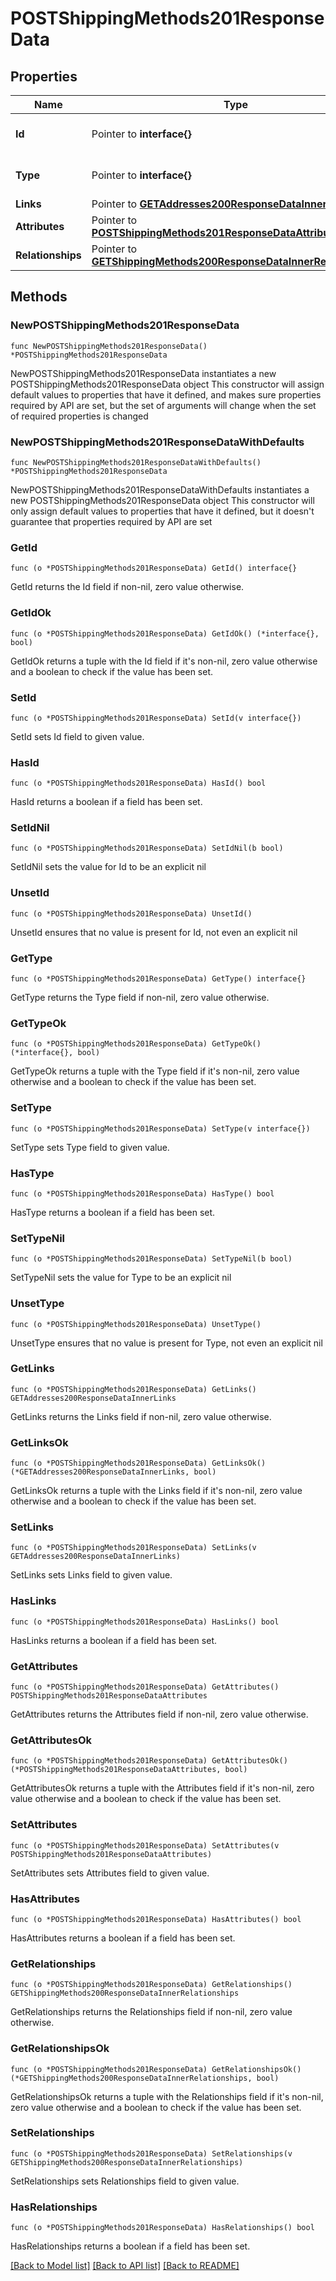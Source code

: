 # POSTShippingMethods201ResponseData

## Properties

Name | Type | Description | Notes
------------ | ------------- | ------------- | -------------
**Id** | Pointer to **interface{}** | The resource&#39;s id | [optional] 
**Type** | Pointer to **interface{}** | The resource&#39;s type | [optional] 
**Links** | Pointer to [**GETAddresses200ResponseDataInnerLinks**](GETAddresses200ResponseDataInnerLinks.md) |  | [optional] 
**Attributes** | Pointer to [**POSTShippingMethods201ResponseDataAttributes**](POSTShippingMethods201ResponseDataAttributes.md) |  | [optional] 
**Relationships** | Pointer to [**GETShippingMethods200ResponseDataInnerRelationships**](GETShippingMethods200ResponseDataInnerRelationships.md) |  | [optional] 

## Methods

### NewPOSTShippingMethods201ResponseData

`func NewPOSTShippingMethods201ResponseData() *POSTShippingMethods201ResponseData`

NewPOSTShippingMethods201ResponseData instantiates a new POSTShippingMethods201ResponseData object
This constructor will assign default values to properties that have it defined,
and makes sure properties required by API are set, but the set of arguments
will change when the set of required properties is changed

### NewPOSTShippingMethods201ResponseDataWithDefaults

`func NewPOSTShippingMethods201ResponseDataWithDefaults() *POSTShippingMethods201ResponseData`

NewPOSTShippingMethods201ResponseDataWithDefaults instantiates a new POSTShippingMethods201ResponseData object
This constructor will only assign default values to properties that have it defined,
but it doesn't guarantee that properties required by API are set

### GetId

`func (o *POSTShippingMethods201ResponseData) GetId() interface{}`

GetId returns the Id field if non-nil, zero value otherwise.

### GetIdOk

`func (o *POSTShippingMethods201ResponseData) GetIdOk() (*interface{}, bool)`

GetIdOk returns a tuple with the Id field if it's non-nil, zero value otherwise
and a boolean to check if the value has been set.

### SetId

`func (o *POSTShippingMethods201ResponseData) SetId(v interface{})`

SetId sets Id field to given value.

### HasId

`func (o *POSTShippingMethods201ResponseData) HasId() bool`

HasId returns a boolean if a field has been set.

### SetIdNil

`func (o *POSTShippingMethods201ResponseData) SetIdNil(b bool)`

 SetIdNil sets the value for Id to be an explicit nil

### UnsetId
`func (o *POSTShippingMethods201ResponseData) UnsetId()`

UnsetId ensures that no value is present for Id, not even an explicit nil
### GetType

`func (o *POSTShippingMethods201ResponseData) GetType() interface{}`

GetType returns the Type field if non-nil, zero value otherwise.

### GetTypeOk

`func (o *POSTShippingMethods201ResponseData) GetTypeOk() (*interface{}, bool)`

GetTypeOk returns a tuple with the Type field if it's non-nil, zero value otherwise
and a boolean to check if the value has been set.

### SetType

`func (o *POSTShippingMethods201ResponseData) SetType(v interface{})`

SetType sets Type field to given value.

### HasType

`func (o *POSTShippingMethods201ResponseData) HasType() bool`

HasType returns a boolean if a field has been set.

### SetTypeNil

`func (o *POSTShippingMethods201ResponseData) SetTypeNil(b bool)`

 SetTypeNil sets the value for Type to be an explicit nil

### UnsetType
`func (o *POSTShippingMethods201ResponseData) UnsetType()`

UnsetType ensures that no value is present for Type, not even an explicit nil
### GetLinks

`func (o *POSTShippingMethods201ResponseData) GetLinks() GETAddresses200ResponseDataInnerLinks`

GetLinks returns the Links field if non-nil, zero value otherwise.

### GetLinksOk

`func (o *POSTShippingMethods201ResponseData) GetLinksOk() (*GETAddresses200ResponseDataInnerLinks, bool)`

GetLinksOk returns a tuple with the Links field if it's non-nil, zero value otherwise
and a boolean to check if the value has been set.

### SetLinks

`func (o *POSTShippingMethods201ResponseData) SetLinks(v GETAddresses200ResponseDataInnerLinks)`

SetLinks sets Links field to given value.

### HasLinks

`func (o *POSTShippingMethods201ResponseData) HasLinks() bool`

HasLinks returns a boolean if a field has been set.

### GetAttributes

`func (o *POSTShippingMethods201ResponseData) GetAttributes() POSTShippingMethods201ResponseDataAttributes`

GetAttributes returns the Attributes field if non-nil, zero value otherwise.

### GetAttributesOk

`func (o *POSTShippingMethods201ResponseData) GetAttributesOk() (*POSTShippingMethods201ResponseDataAttributes, bool)`

GetAttributesOk returns a tuple with the Attributes field if it's non-nil, zero value otherwise
and a boolean to check if the value has been set.

### SetAttributes

`func (o *POSTShippingMethods201ResponseData) SetAttributes(v POSTShippingMethods201ResponseDataAttributes)`

SetAttributes sets Attributes field to given value.

### HasAttributes

`func (o *POSTShippingMethods201ResponseData) HasAttributes() bool`

HasAttributes returns a boolean if a field has been set.

### GetRelationships

`func (o *POSTShippingMethods201ResponseData) GetRelationships() GETShippingMethods200ResponseDataInnerRelationships`

GetRelationships returns the Relationships field if non-nil, zero value otherwise.

### GetRelationshipsOk

`func (o *POSTShippingMethods201ResponseData) GetRelationshipsOk() (*GETShippingMethods200ResponseDataInnerRelationships, bool)`

GetRelationshipsOk returns a tuple with the Relationships field if it's non-nil, zero value otherwise
and a boolean to check if the value has been set.

### SetRelationships

`func (o *POSTShippingMethods201ResponseData) SetRelationships(v GETShippingMethods200ResponseDataInnerRelationships)`

SetRelationships sets Relationships field to given value.

### HasRelationships

`func (o *POSTShippingMethods201ResponseData) HasRelationships() bool`

HasRelationships returns a boolean if a field has been set.


[[Back to Model list]](../README.md#documentation-for-models) [[Back to API list]](../README.md#documentation-for-api-endpoints) [[Back to README]](../README.md)


